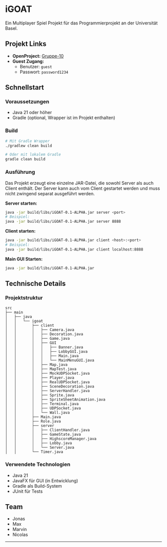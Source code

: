 # iGOAT

Ein Multiplayer Spiel Projekt für das Programmierprojekt an der Universität Basel.

## Projekt Links

- **OpenProject:** [Gruppe-10](https://openproject.mendes.dev/projects/gruppe-10/)
- **Guest Zugang:**
  - Benutzer: `guest`
  - Passwort: `password1234`

## Schnellstart

### Voraussetzungen

- Java 21 oder höher
- Gradle (optional, Wrapper ist im Projekt enthalten)

### Build

```bash
# Mit Gradle Wrapper
./gradlew clean build

# Oder mit lokalem Gradle
gradle clean build
```

### Ausführung

Das Projekt erzeugt eine einzelne JAR-Datei, die sowohl Server als auch Client enthält. Der Server kann auch vom Client gestartet werden und muss nicht zwingend separat ausgeführt werden.

**Server starten:**
```bash
java -jar build/libs/iGOAT-0.1-ALPHA.jar server <port>
# Beispiel:
java -jar build/libs/iGOAT-0.1-ALPHA.jar server 8888
```

**Client starten:**
```bash
java -jar build/libs/iGOAT-0.1-ALPHA.jar client <host>:<port>
# Beispiel:
java -jar build/libs/iGOAT-0.1-ALPHA.jar client localhost:8888
```

**Main GUI Starten:**
```bash
java -jar build/libs/iGOAT-0.1-ALPHA.jar
```

## Technische Details

### Projektstruktur
```
src
├── main
│   ├── java
│   │   └── igoat
│   │       ├── client
│   │       │   ├── Camera.java
│   │       │   ├── Decoration.java
│   │       │   ├── Game.java
│   │       │   ├── GUI
│   │       │   │   ├── Banner.java
│   │       │   │   ├── LobbyGUI.java
│   │       │   │   ├── Main.java
│   │       │   │   └── MainMenuGUI.java
│   │       │   ├── Map.java
│   │       │   ├── MapTest.java
│   │       │   ├── MockUDPSocket.java
│   │       │   ├── Player.java
│   │       │   ├── RealUDPSocket.java
│   │       │   ├── SceneDecoration.java
│   │       │   ├── ServerHandler.java
│   │       │   ├── Sprite.java
│   │       │   ├── SpriteSheetAnimation.java
│   │       │   ├── Terminal.java
│   │       │   ├── UDPSocket.java
│   │       │   └── Wall.java
│   │       ├── Main.java
│   │       ├── Role.java
│   │       ├── server
│   │       │   ├── ClientHandler.java
│   │       │   ├── GameState.java
│   │       │   ├── HighscoreManager.java
│   │       │   ├── Lobby.java
│   │       │   └── Server.java
│   │       └── Timer.java
```

### Verwendete Technologien
- Java 21
- JavaFX für GUI (in Entwicklung)
- Gradle als Build-System
- JUnit für Tests

## Team
- Jonas
- Max
- Marvin
- Nicolas

---
